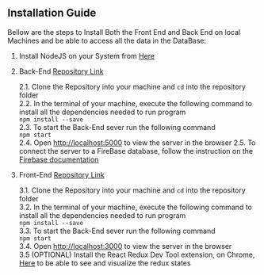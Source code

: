 
## Installation Guide 

Bellow are the steps to Install Both the Front End and Back End on local Machines and be able to access all the data in the DataBase:
1. Install NodeJS on your System from [Here](https://nodejs.org/en/download/)
2. Back-End [Repository Link](https://github.com/marcus247/Incognito)
 
    2.1. Clone the Repository into your machine and `cd` into the repository folder<br />
    2.2. In the terminal of your machine, execute the following command to install all the dependencies needed to run program<br /> 
    `npm install --save` <br />
    2.3. To start the Back-End sever run the following command<br />
    `npm start`<br />
    2.4. Open [http://localhost:5000](http://localhost:5000) to view the server in the browser
    2.5. To connect the server to a FireBase database, follow the instruction on the [Firebase documentation](https://firebase.google.com/docs/web/setup) 
3. Front-End [Repository Link](https://github.com/rahimz98/incognito_front_end)
    
    3.1. Clone the Repository into your machine and `cd` into the repository folder<br />
    3.2. In the terminal of your machine, execute the following command to install all the dependencies needed to run program<br /> 
    `npm install --save` <br />
    3.3. To start the Back-End sever run the following command<br />
    `npm start`<br />
    3.4. Open [http://localhost:3000](http://localhost:3000) to view the server in the browser<br />
    3.5 (OPTIONAL) Install the React Redux Dev Tool extension, on Chrome, [Here](https://chrome.google.com/webstore/detail/redux-devtools/lmhkpmbekcpmknklioeibfkpmmfibljd) to be able to see and visualize the redux states
